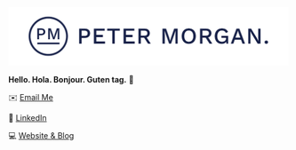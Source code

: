 ![Peter Morgan](https://raw.githubusercontent.com/petermorgandev/petermorgandev/main/Wordmark-1200x250px.png)

**Hello. Hola. Bonjour. Guten tag.** :wave:

:envelope: [Email Me](mailto:peter@petermorgan.dev)

:briefcase: [LinkedIn](https://www.linkedin.com/in/petermorgandev)

:computer: [Website & Blog](https://petermorgan.dev/)
